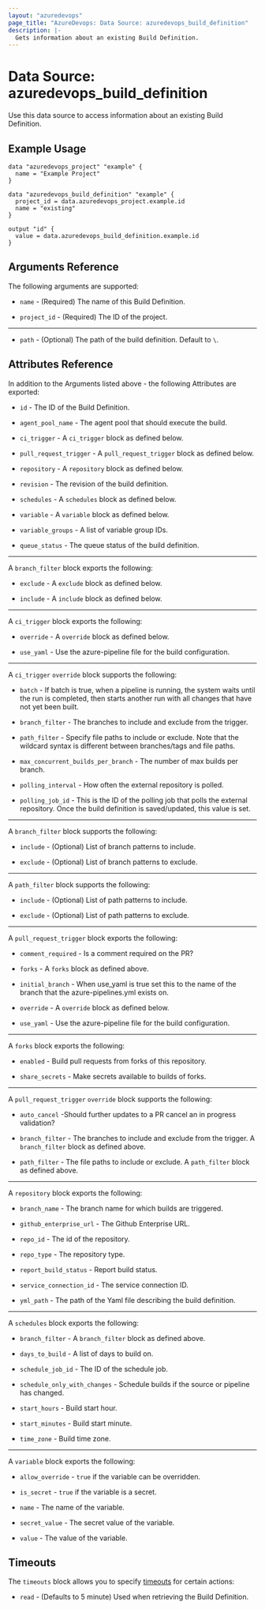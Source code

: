```yaml
---
layout: "azuredevops"
page_title: "AzureDevops: Data Source: azuredevops_build_definition"
description: |-
  Gets information about an existing Build Definition.
---
```


# Data Source: azuredevops_build_definition

Use this data source to access information about an existing Build Definition.

## Example Usage

```hcl
data "azuredevops_project" "example" {
  name = "Example Project"
}

data "azuredevops_build_definition" "example" {
  project_id = data.azuredevops_project.example.id
  name = "existing"
}

output "id" {
  value = data.azuredevops_build_definition.example.id
}
```

## Arguments Reference

The following arguments are supported:

* `name` - (Required) The name of this Build Definition.

* `project_id` - (Required) The ID of the project.

---

* `path` - (Optional) The path of the build definition. Default to `\`.

## Attributes Reference

In addition to the Arguments listed above - the following Attributes are exported:

* `id` - The ID of the Build Definition.

* `agent_pool_name` - The agent pool that should execute the build.

* `ci_trigger` - A `ci_trigger` block as defined below.

* `pull_request_trigger` - A `pull_request_trigger` block as defined below.

* `repository` - A `repository` block as defined below.

* `revision` - The revision of the build definition.

* `schedules` - A `schedules` block as defined below.

* `variable` - A `variable` block as defined below.

* `variable_groups` - A list of variable group IDs.

* `queue_status` - The queue status of the build definition.

---

A `branch_filter` block exports the following:

* `exclude` - A `exclude` block as defined below.

* `include` - A `include` block as defined below.

---

A `ci_trigger` block exports the following:

* `override` - A `override` block as defined below.

* `use_yaml` - Use the azure-pipeline file for the build configuration.

---

A `ci_trigger` `override` block supports the following:

* `batch` - If batch is true, when a pipeline is running, the system waits until the run is completed, then starts another run with all changes that have not yet been built.

* `branch_filter` - The branches to include and exclude from the trigger.

* `path_filter` - Specify file paths to include or exclude. Note that the wildcard syntax is different between branches/tags and file paths.

* `max_concurrent_builds_per_branch` - The number of max builds per branch.

* `polling_interval` - How often the external repository is polled.

* `polling_job_id` - This is the ID of the polling job that polls the external repository. Once the build definition is saved/updated, this value is set.

---

A `branch_filter` block supports the following:

* `include` - (Optional) List of branch patterns to include.

* `exclude` - (Optional) List of branch patterns to exclude.

---

A `path_filter` block supports the following:

* `include` - (Optional) List of path patterns to include.
 
* `exclude` - (Optional) List of path patterns to exclude.
 
---

A `pull_request_trigger` block exports the following:

* `comment_required` - Is a comment required on the PR?

* `forks` - A `forks` block as defined above.

* `initial_branch` - When use_yaml is true set this to the name of the branch that the azure-pipelines.yml exists on.

* `override` - A `override` block as defined below.

* `use_yaml` - Use the azure-pipeline file for the build configuration.

---

A `forks` block exports the following:

* `enabled` - Build pull requests from forks of this repository.

* `share_secrets` - Make secrets available to builds of forks.

---

A `pull_request_trigger` `override` block supports the following:

* `auto_cancel` -Should further updates to a PR cancel an in progress validation?

* `branch_filter` - The branches to include and exclude from the trigger. A `branch_filter` block as defined above.

* `path_filter` - The file paths to include or exclude. A `path_filter` block as defined above.

---

A `repository` block exports the following:

* `branch_name` - The branch name for which builds are triggered.

* `github_enterprise_url` - The Github Enterprise URL.

* `repo_id` - The id of the repository.

* `repo_type` - The repository type.

* `report_build_status` - Report build status.

* `service_connection_id` - The service connection ID.

* `yml_path` - The path of the Yaml file describing the build definition.

---

A `schedules` block exports the following:

* `branch_filter` - A `branch_filter` block as defined above.

* `days_to_build` - A list of days to build on.

* `schedule_job_id` - The ID of the schedule job.

* `schedule_only_with_changes` - Schedule builds if the source or pipeline has changed.

* `start_hours` - Build start hour.

* `start_minutes` - Build start minute.

* `time_zone` - Build time zone.

---

A `variable` block exports the following:

* `allow_override` - `true` if the variable can be overridden.

* `is_secret` - `true` if the variable is a secret.

* `name` - The name of the variable.

* `secret_value` - The secret value of the variable.

* `value` - The value of the variable.


## Timeouts

The `timeouts` block allows you to specify [timeouts](https://developer.hashicorp.com/terraform/language/resources/syntax#operation-timeouts) for certain actions:

* `read` - (Defaults to 5 minute) Used when retrieving the Build Definition.